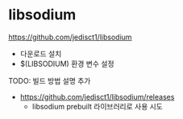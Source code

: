 # libsodium 



https://github.com/jedisct1/libsodium

- 다운로드 설치 
- $(LIBSODIUM) 환경 변수 설정 



TODO: 빌드 방법 설명 추가 



- https://github.com/jedisct1/libsodium/releases
  - libsodium prebuilt 라이브러리로 사용 시도 





